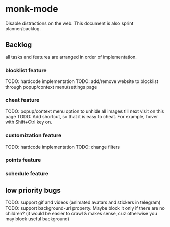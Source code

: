# monk-mode
Disable distractions on the web. This document is also sprint planner/backlog.

## Backlog

all tasks and features are arranged in order of implementation.

### blocklist feature
TODO: hardcode implementation
TODO: add/remove website to blocklist through popup/context menu/settings page

### cheat feature
TODO: popup/context menu option to unhide all images till next visit on this page
TODO: Add shortcut, so that it is easy to cheat. For example, hover with Shift+Ctrl key on.

### customization feature
TODO: hardcode implementation
TODO: change filters

### points feature
### schedule feature

## low priority bugs

TODO: support gif and videos (animated avatars and stickers in telegram)
TODO: support background-url property. Maybe block it only if there are no children? (it would be easier to crawl & makes sense, cuz otherwise you may block useful background)

